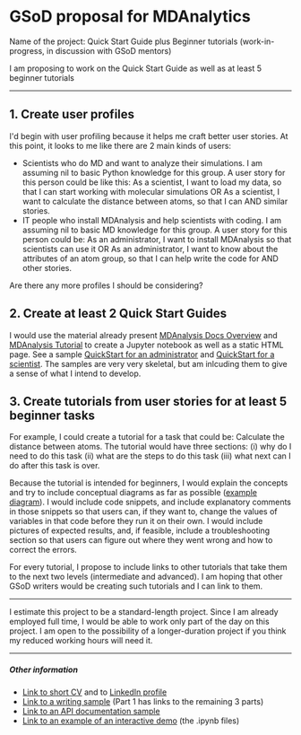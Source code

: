 # GSoD proposal for MDAnalytics

Name of the project: Quick Start Guide plus Beginner tutorials
(work-in-progress, in discussion with GSoD mentors)


I am proposing to work on the Quick Start Guide as well as at least 5 beginner tutorials

---

##	1. Create user profiles

I'd begin with user profiling because it helps me craft better user stories. At this point, it looks to me like there are 2 main kinds of users:

- Scientists who do MD and want to analyze their simulations. I am assuming nil to basic Python knowledge for this group. A user story for this person could be like this: As a scientist, I want to load my data, so that I can start working with molecular simulations OR As a scientist, I want to calculate the distance between atoms, so that I can <get this result> AND similar stories.
- IT people who install MDAnalysis and help scientists with coding. I am assuming nil to basic MD knowledge for this group. A user story for this person could be: As an administrator, I want to install MDAnalysis so that scientists can use it OR As an administrator, I want to know about the attributes of an atom group, so that I can help write the code for <this task> AND other stories.

Are there any more profiles I should be considering?

## 2. Create at least 2 Quick Start Guides

I would use the material already present [MDAnalysis Docs Overview](https://www.mdanalysis.org/docs/documentation_pages/overview.html#examples) and [MDAnalysis Tutorial](http://www.mdanalysis.org/MDAnalysisTutorial/) to create a Jupyter notebook as well as a static HTML page.  See a sample [QuickStart for an administrator](https://github.com/AninditaBasu/AninditaBasu.github.io/blob/master/gsod/Capture.PNG) and [QuickStart for a scientist](https://github.com/AninditaBasu/AninditaBasu.github.io/blob/master/gsod/Capture2.PNG). The samples are very very skeletal, but am inlcuding them to give a sense of what I intend to develop.

## 3. Create tutorials from user stories for at least 5 beginner tasks

For example, I could create a tutorial for a task that could be: Calculate the distance between atoms. The tutorial would have three sections: (i) why do I need to do this task (ii) what are the steps to do this task (iii) what next can I do after this task is over.

Because the tutorial is intended for beginners, I would explain the concepts and try to include conceptual diagrams as far as possible ([example diagram](https://github.com/AninditaBasu/AninditaBasu.github.io/blob/master/gsod/Capture3.PNG)). I would include code snippets, and include explanatory comments in those snippets so that users can, if they want to, change the values of variables in that code before they run it on their own. I would include pictures of expected results, and, if feasible, include a troubleshooting section so that users can figure out where they went wrong and how to correct the errors.

For every tutorial, I propose to include links to other tutorials that take them to the next two levels (intermediate and advanced). I am hoping that other GSoD writers would be creating such tutorials and I can link to them.

---

I estimate this project to be a standard-length project. Since I am already employed full time, I would be able to work only part of the day on this project. I am open to the possibility of a longer-duration project if you think my reduced working hours will need it.

---

##### Other information

- [Link to short CV](http://aninditabasu.github.io/README.html) and to [LinkedIn profile]( https://www.linkedin.com/in/aninditabasu/)
- [Link to a writing sample](https://www.ibm.com/developerworks/library/cc-ask-watson-part1-bluemix-trs/index.html?ca=drs-) (Part 1 has links to the remaining 3 parts)
- [Link to an API documentation sample](https://aninditabasu.github.io/indica/index.html)
- [Link to an example of an interactive demo](https://mybinder.org/repo/AninditaBasu/indica) (the .ipynb files)


